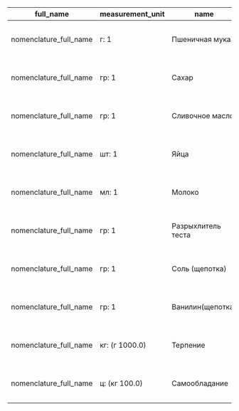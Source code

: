 |full_name|measurement_unit|name|nomenclature_group|uid|
|---------|----------------|----|------------------|---|
|nomenclature_full_name|г: 1|Пшеничная мука|ингредиент|3182b4a2-304d-435b-96ba-b0d1a1fc08d8|
|nomenclature_full_name|гр: 1|Сахар|ингредиент|3bfaaab4-c2d0-43c4-9a21-c7aebd6b193b|
|nomenclature_full_name|гр: 1|Сливочное масло|ингредиент|9c73677c-a00e-4220-8b3e-06d0844c53cd|
|nomenclature_full_name|шт: 1|Яйца|ингредиент|08ebb696-a850-49bd-90bc-068b0066bb89|
|nomenclature_full_name|мл: 1|Молоко|ингредиент|8b6611e4-fa63-41f4-9be6-bdcd7e44e2f4|
|nomenclature_full_name|гр: 1|Разрыхлитель теста|ингредиент|225f14b8-6bff-45cd-82af-286ab1aa88a6|
|nomenclature_full_name|гр: 1|Соль (щепотка)|ингредиент|80ca678b-ab8b-4120-805c-a21379dae64f|
|nomenclature_full_name|гр: 1|Ванилин(щепотка)|ингредиент|6881619b-9b49-480c-b733-fbf8eea392b1|
|nomenclature_full_name|кг: (г 1000.0)|Терпение|ингредиент|cef83ff8-6645-4a95-b6f3-d2c7af6fad42|
|nomenclature_full_name|ц: (кг 100.0)|Самообладание|ингредиент|8cbe2956-b294-45d8-b91a-d870a78bc709|
